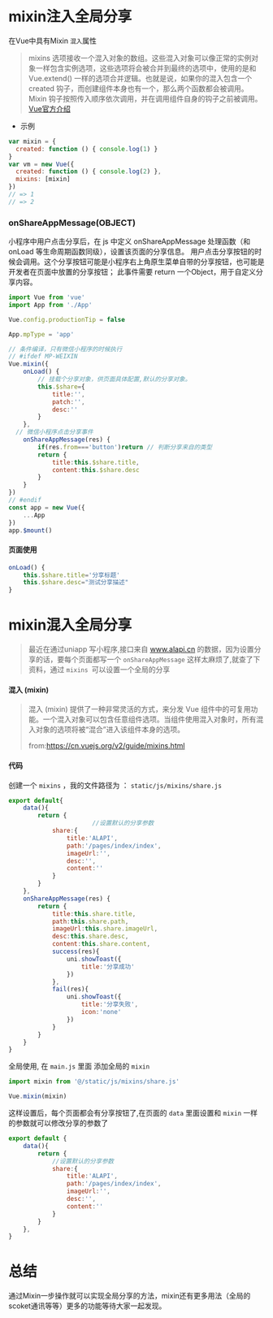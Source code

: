 # mixin注入全局分享

在Vue中具有Mixin `混入`属性

>   mixins 选项接收一个混入对象的数组。这些混入对象可以像正常的实例对象一样包含实例选项，这些选项将会被合并到最终的选项中，使用的是和 Vue.extend() 一样的选项合并逻辑。也就是说，如果你的混入包含一个 created 钩子，而创建组件本身也有一个，那么两个函数都会被调用。
>    Mixin 钩子按照传入顺序依次调用，并在调用组件自身的钩子之前被调用。
>    [Vue官方介绍](https://links.jianshu.com/go?to=https%3A%2F%2Fcn.vuejs.org%2Fv2%2Fapi%2F%23mixins)

-   示例

```javascript
var mixin = {
  created: function () { console.log(1) }
}
var vm = new Vue({
  created: function () { console.log(2) },
  mixins: [mixin]
})
// => 1
// => 2
```

### onShareAppMessage(OBJECT)

小程序中用户点击分享后，在 js 中定义 onShareAppMessage 处理函数（和 onLoad 等生命周期函数同级），设置该页面的分享信息。
 用户点击分享按钮的时候会调用。这个分享按钮可能是小程序右上角原生菜单自带的分享按钮，也可能是开发者在页面中放置的分享按钮；
 此事件需要 return 一个Object，用于自定义分享内容。

```javascript
import Vue from 'vue'
import App from './App'

Vue.config.productionTip = false

App.mpType = 'app'

// 条件编译，只有微信小程序的时候执行
// #ifdef MP-WEIXIN
Vue.mixin({
    onLoad() {
        // 挂载个分享对象，供页面具体配置,默认的分享对象。
        this.$share={
            title:'',
            patch:'',
            desc:''
        }
    },
  // 微信小程序点击分享事件
    onShareAppMessage(res) {
        if(res.from==='button')return // 判断分享来自的类型
        return {
            title:this.$share.title,
            content:this.$share.desc
        }
    }
})
// #endif
const app = new Vue({
    ...App
})
app.$mount()
```

#### 页面使用

```javascript
onLoad() {
    this.$share.title='分享标题'
    this.$share.desc="测试分享描述"
}
```

# mixin混入全局分享

>   最近在通过uniapp 写小程序,接口来自 www.alapi.cn 的数据，因为设置分享的话，要每个页面都写一个 `onShareAppMessage`
>   这样太麻烦了,就查了下资料，通过 `mixins `可以设置一个全局的分享

#### 混入 (mixin)

>   混入 (mixin) 提供了一种非常灵活的方式，来分发 Vue 组件中的可复用功能。一个混入对象可以包含任意组件选项。当组件使用混入对象时，所有混入对象的选项将被“混合”进入该组件本身的选项。
>
>   from:https://cn.vuejs.org/v2/guide/mixins.html

#### 代码

创建一个 `mixins` ，我的文件路径为 ： `static/js/mixins/share.js`

```javascript
export default{
    data(){
        return {
                       //设置默认的分享参数
            share:{
                title:'ALAPI',
                path:'/pages/index/index',
                imageUrl:'',
                desc:'',
                content:''
            }
        }
    },
    onShareAppMessage(res) {
        return {
            title:this.share.title,
            path:this.share.path,
            imageUrl:this.share.imageUrl,
            desc:this.share.desc,
            content:this.share.content,
            success(res){
                uni.showToast({
                    title:'分享成功'
                })
            },
            fail(res){
                uni.showToast({
                    title:'分享失败',
                    icon:'none'
                })
            }
        }
    }
}
```

全局使用, 在 `main.js` 里面 添加全局的 `mixin`

```javascript
import mixin from '@/static/js/mixins/share.js'

Vue.mixin(mixin)
```

这样设置后，每个页面都会有分享按钮了,在页面的 `data` 里面设置和 `mixin` 一样的参数就可以修改分享的参数了

```javascript
export default {
	data(){
        return {
            //设置默认的分享参数
            share:{
                title:'ALAPI',
                path:'/pages/index/index',
                imageUrl:'',
                desc:'',
                content:''
            }
        }
    },
}
```



# 总结

通过Mixin一步操作就可以实现全局分享的方法，mixin还有更多用法（全局的scoket通讯等等）更多的功能等待大家一起发现。